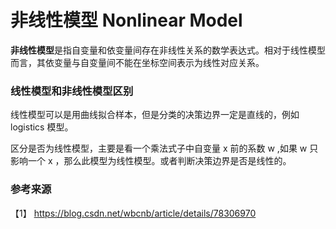 # 非线性模型 Nonlinear Model

**非线性模型**是指自变量和依变量间存在非线性关系的数学表达式。相对于线性模型而言，其依变量与自变量间不能在坐标空间表示为线性对应关系。

### 线性模型和非线性模型区别

线性模型可以是用曲线拟合样本，但是分类的决策边界一定是直线的，例如 logistics 模型。

区分是否为线性模型，主要是看一个乘法式子中自变量 x 前的系数 w ,如果 w 只影响一个 x ，那么此模型为线性模型。或者判断决策边界是否是线性的。

### 参考来源

【1】  https://blog.csdn.net/wbcnb/article/details/78306970